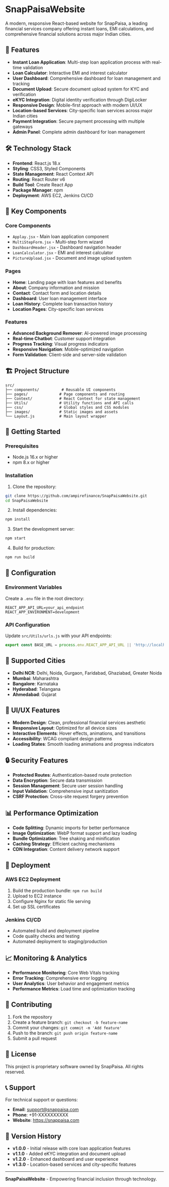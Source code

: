 # SnapPaisaWebsite

A modern, responsive React-based website for SnapPaisa, a leading financial services company offering instant loans, EMI calculations, and comprehensive financial solutions across major Indian cities.

## 🚀 Features

- **Instant Loan Application**: Multi-step loan application process with real-time validation
- **Loan Calculator**: Interactive EMI and interest calculator
- **User Dashboard**: Comprehensive dashboard for loan management and tracking
- **Document Upload**: Secure document upload system for KYC and verification
- **eKYC Integration**: Digital identity verification through DigiLocker
- **Responsive Design**: Mobile-first approach with modern UI/UX
- **Location-based Services**: City-specific loan services across major Indian cities
- **Payment Integration**: Secure payment processing with multiple gateways
- **Admin Panel**: Complete admin dashboard for loan management

## 🛠️ Technology Stack

- **Frontend**: React.js 18.x
- **Styling**: CSS3, Styled Components
- **State Management**: React Context API
- **Routing**: React Router v6
- **Build Tool**: Create React App
- **Package Manager**: npm
- **Deployment**: AWS EC2, Jenkins CI/CD

## 📱 Key Components

### Core Components
- `Applay.jsx` - Main loan application component
- `MultiStepForm.jsx` - Multi-step form wizard
- `DashboardHeader.jsx` - Dashboard navigation header
- `LoanCalculator.jsx` - EMI and interest calculator
- `PictureUpload.jsx` - Document and image upload system

### Pages
- **Home**: Landing page with loan features and benefits
- **About**: Company information and mission
- **Contact**: Contact form and location details
- **Dashboard**: User loan management interface
- **Loan History**: Complete loan transaction history
- **Location Pages**: City-specific loan services

### Features
- **Advanced Background Remover**: AI-powered image processing
- **Real-time Chatbot**: Customer support integration
- **Progress Tracking**: Visual progress indicators
- **Responsive Navigation**: Mobile-optimized navigation
- **Form Validation**: Client-side and server-side validation

## 🏗️ Project Structure

```
src/
├── components/          # Reusable UI components
├── pages/              # Page components and routing
├── Context/            # React Context for state management
├── Utils/              # Utility functions and API calls
├── css/                # Global styles and CSS modules
├── images/             # Static images and assets
└── Layout.js           # Main layout wrapper
```

## 🚀 Getting Started

### Prerequisites
- Node.js 16.x or higher
- npm 8.x or higher

### Installation

1. Clone the repository:
```bash
git clone https://github.com/ampirefinance/SnapPaisaWebsite.git
cd SnapPaisaWebsite
```

2. Install dependencies:
```bash
npm install
```

3. Start the development server:
```bash
npm start
```

4. Build for production:
```bash
npm run build
```

## 🔧 Configuration

### Environment Variables
Create a `.env` file in the root directory:
```env
REACT_APP_API_URL=your_api_endpoint
REACT_APP_ENVIRONMENT=development
```

### API Configuration
Update `src/Utils/urls.js` with your API endpoints:
```javascript
export const BASE_URL = process.env.REACT_APP_API_URL || 'http://localhost:3000';
```

## 📱 Supported Cities

- **Delhi NCR**: Delhi, Noida, Gurgaon, Faridabad, Ghaziabad, Greater Noida
- **Mumbai**: Maharashtra
- **Bangalore**: Karnataka
- **Hyderabad**: Telangana
- **Ahmedabad**: Gujarat

## 🎨 UI/UX Features

- **Modern Design**: Clean, professional financial services aesthetic
- **Responsive Layout**: Optimized for all device sizes
- **Interactive Elements**: Hover effects, animations, and transitions
- **Accessibility**: WCAG compliant design patterns
- **Loading States**: Smooth loading animations and progress indicators

## 🔒 Security Features

- **Protected Routes**: Authentication-based route protection
- **Data Encryption**: Secure data transmission
- **Session Management**: Secure user session handling
- **Input Validation**: Comprehensive input sanitization
- **CSRF Protection**: Cross-site request forgery prevention

## 📊 Performance Optimization

- **Code Splitting**: Dynamic imports for better performance
- **Image Optimization**: WebP format support and lazy loading
- **Bundle Optimization**: Tree shaking and minification
- **Caching Strategy**: Efficient caching mechanisms
- **CDN Integration**: Content delivery network support

## 🚀 Deployment

### AWS EC2 Deployment
1. Build the production bundle: `npm run build`
2. Upload to EC2 instance
3. Configure Nginx for static file serving
4. Set up SSL certificates

### Jenkins CI/CD
- Automated build and deployment pipeline
- Code quality checks and testing
- Automated deployment to staging/production

## 📈 Monitoring & Analytics

- **Performance Monitoring**: Core Web Vitals tracking
- **Error Tracking**: Comprehensive error logging
- **User Analytics**: User behavior and engagement metrics
- **Performance Metrics**: Load time and optimization tracking

## 🤝 Contributing

1. Fork the repository
2. Create a feature branch: `git checkout -b feature-name`
3. Commit your changes: `git commit -m 'Add feature'`
4. Push to the branch: `git push origin feature-name`
5. Submit a pull request

## 📄 License

This project is proprietary software owned by SnapPaisa. All rights reserved.

## 📞 Support

For technical support or questions:
- **Email**: support@snappaisa.com
- **Phone**: +91-XXXXXXXXXX
- **Website**: https://snappaisa.com

## 🔄 Version History

- **v1.0.0** - Initial release with core loan application features
- **v1.1.0** - Added eKYC integration and document upload
- **v1.2.0** - Enhanced dashboard and user experience
- **v1.3.0** - Location-based services and city-specific features

---

**SnapPaisaWebsite** - Empowering financial inclusion through technology.